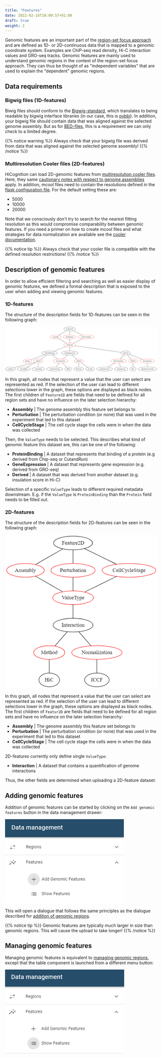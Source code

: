 ```yaml
---
title: "Features"
date: 2022-02-16T10:09:57+01:00
draft: true
weight: 2
---
```


Genomic features are an important part of the [region-set focus approach](/docs/concept/region_set_focus/) and are defined as 1D- or 2D-continuous data that is mapped to a genomic coordinate system. Examples are ChiP-seq read density, Hi-C interaction values and GRO-seq tracks. Genomic features are mainly used to understand genomic regions in the context of the region-set focus approach. They can thus be thought of as "independent variables" that are used to explain the "dependent" genomic regions.

## Data requirements

### Bigwig files (1D-features)

Biwig files should conform to the [Bigwig-standard](https://genome.ucsc.edu/goldenpath/help/bigWig.html#:~:text=BigWig%20files%20are%20created%20from,to%20the%20Genome%20Browser%20server.), which translates to being readable by bigwig interface libraries (in our case, this is [pybbi](https://github.com/nvictus/pybbi)). In addition, your bigwig file should contain data that was aligned against the selected genome assembly. But as for [BED-files](/docs/data_management/regions/#data-requirements), this is a requirement we can only check to a limited degree.


{{% notice warning %}}
Always check that your bigwig file was derived from data that was aligned against the selected genome assembly!
{{% /notice %}}

### Multiresolution Cooler files (2D-features)

HiCognition can load 2D-genomic features from [multiresolution cooler files](https://cooler.readthedocs.io/en/latest/). Here, they same [cautionary notes  with respect to genome assemblies](/docs/data_management/features/#bigwig-files) apply. In addition, mcool files need to contain the resolutions defined in the [flask configuration file](/docs/installation/configuration/#preprocessing_map). For the default setting these are:

- 5000
- 10000
- 20000

Note that we consciously don't try to search for the nearest fitting resolution as this would compromise comparability between genomic features. If you need a primer on how to create mcool files and what strategies for data normalization are available see the [cooler documentation](https://cooler.readthedocs.io/en/latest/quickstart.html). 

{{% notice tip %}}
Always check that your cooler file is compatible with the defined resolution restrictions!
{{% /notice %}}


## Description of genomic features

In order to allow efficient filtering and searching as well as easier display of genomic features, we defined a formal description that is exposed to the user when adding and viewing genomic features.

### 1D-features

The structure of the description fields for 1D-features can be seen in the following graph:

![1d feature graph](/docs/1d_feature_graph.png)

In this graph, all nodes that represent a value that the user can select are represented as red. If the selection of the user can lead to different selections lower in the graph, these options are displayed as black nodes. The first children of `Feature1D` are fields that need to be defined for all region sets and have no influence on the later selection hierarchy:

- __Assembly__ | The genome assembly this feature set belongs to
- __Perturbation__ | The perturbation condition (or none) that was used in the experiment that led to this dataset
- __CellCycleStage__ | The cell cycle stage the cells were in when the data was collected

Then, the `ValueType` needs to be selected. This describes what kind of genomic feature this dataset are, this can be one of the following:

- __ProteinBinding__ | A dataset that represents that binding of a protein (e.g derived from Chip-seq or CutandRun)
- __GeneExpression__ | A dataset that represents gene expression (e.g. derived from GRO-seq)
- __Derived__ | A dataset that was derived from another dataset (e.g. insulation score in Hi-C)

Selection of a specific `ValueType` leads to different required metadata downstream. E.g. if the `ValueType` is `ProteinBinding` than the `Protein` field needs to be filled out.

### 2D-features

The structure of the description fields for 2D-features can be seen in the following graph:

![2d feature graph](/docs/2d_feature_graph.png)

In this graph, all nodes that represent a value that the user can select are represented as red. If the selection of the user can lead to different selections lower in the graph, these options are displayed as black nodes. The first children of `Featur2D` are fields that need to be defined for all region sets and have no influence on the later selection hierarchy:

- __Assembly__ | The genome assembly this feature set belongs to
- __Perturbation__ | The perturbation condition (or none) that was used in the experiment that led to this dataset
- __CellCycleStage__ | The cell cycle stage the cells were in when the data was collected

2D-features currently only define single `ValueType`:

- __Interaction__ | A dataset that contains a quantification of genome interactions

Thus, the other fields are determined when uploading a 2D-feature dataset.

## Adding genomic features

Addition of genomic features can be started by clicking on the `Add genomic features` button in the data management drawer:

![add genomic features menu](/docs/add_genomic_features_menu.png)

This will open a dialogue that follows the same principles as the dialogue described for [addition of genomic regions](/docs/data_management/regions/#adding-genomic-regions).

{{% notice tip %}}
Genomic features are typically much larger in size than genomic regions. This will cause the upload to take longer!
{{% /notice %}}

## Managing genomic features

Managing genomic features is equivalent to [managing genomic regions](/docs/data_management/regions/#managing-genomic-regions), except that the table component is launched from a different menu button:

![manage features controls](/docs/manage_features_controls.png)
